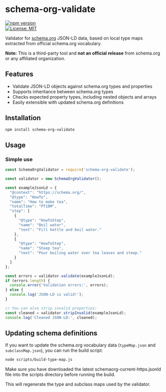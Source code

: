 # schema-org-validate

[![npm version](https://img.shields.io/npm/v/schema-validate.svg)](https://www.npmjs.com/package/schema-validate)  
[![License: MIT](https://img.shields.io/badge/License-MIT-yellow.svg)](https://opensource.org/licenses/MIT)

Validator for [schema.org](https://schema.org/) JSON-LD data, based on local type maps extracted from official schema.org vocabulary.

**Note:** This is a third-party tool and **not an official release** from schema.org or any affiliated organization.

## Features

- Validate JSON-LD objects against schema.org types and properties  
- Supports inheritance between schema.org types  
- Checks expected property types, including nested objects and arrays  
- Easily extensible with updated schema.org definitions  

## Installation

```bash
npm install schema-org-validate
```
## Usage

### Simple use

```js
const SchemaOrgValidator = require('schema-org-validate');

const validator = new SchemaOrgValidator();

const exampleJsonLd = {
  "@context": "https://schema.org/",
  "@type": "HowTo",
  "name": "How to make tea",
  "totalTime": "PT10M",
  "step": [
    {
      "@type": "HowToStep",
      "name": "Boil water",
      "text": "Fill kettle and boil water."
    },
    {
      "@type": "HowToStep",
      "name": "Steep tea",
      "text": "Pour boiling water over tea leaves and steep."
    }
  ]
};

const errors = validator.validate(exampleJsonLd);
if (errors.length) {
  console.error('Validation errors:', errors);
} else {
  console.log('JSON-LD is valid!');
}

// You can also strip invalid properties:
const cleaned = validator.stripInvalid(exampleJsonLd);
console.log('Cleaned JSON-LD:', cleaned);
```

## Updating schema definitions

If you want to update the schema.org vocabulary data (`typeMap.json` and `subclassMap.json`), you can run the build script:

```bash
node scripts/build-type-map.js
```

Make sure you have downloaded the latest schemaorg-current-https.jsonld file into the scripts directory before running the build.  

This will regenerate the type and subclass maps used by the validator.  
